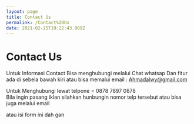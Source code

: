 ```yaml
---
layout: page
title: Contact Us
permalink: /Contact%20Us
date: 2021-02-25T19:22:43.989Z
---
```

<h1>Contact Us</h1>

Untuk Informasi Contact Bisa menghubungi melalui Chat whatsap Dan fitur ada di sebela bawah kiri atau bisa memalui email : Ahmadalwy@gmail.com

<p>Untuk Menghubungi lewat telpone = 0878 7897 0878 <br />
  Bila ingin pasang iklan silahkan hunbungin nomor telp tersebut atau bisa juga melalui email</p>

atau isi form ini dah gan

<script defer="" src="https://apps.elfsight.com/p/platform.js"></script>

<div class="elfsight-app-c5f8b2ae-d4b6-4cb5-a0a1-f146424f689b"></div>